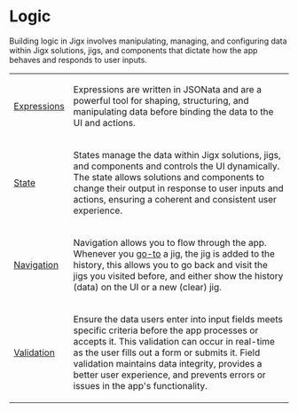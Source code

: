 # Logic

Building logic in Jigx involves manipulating, managing, and configuring data within Jigx solutions, jigs, and components that dictate how the app behaves and responds to user inputs.

<table isTableHeaderOn="false" selectedColumns="" selectedRows="" selectedTable="false" columnWidths="128">
  <tr>
    <td selected="false" align="left">
      <p><a href="./Logic/Expressions.md">Expressions</a></p>
    </td>
    <td selected="false" align="left">
      <p>Expressions are written in JSONata and are a powerful tool for shaping, structuring, and manipulating data before binding the data to the UI and actions.</p>
    </td>
  </tr>
  <tr>
    <td selected="false" align="left">
      <p><a href="./Logic/State.md">State</a></p>
    </td>
    <td selected="false" align="left">
      <p>States manage the data within Jigx solutions, jigs, and components and controls the UI dynamically. The state allows solutions and components to change their output in response to user inputs and actions, ensuring a coherent and consistent user experience.</p>
    </td>
  </tr>
  <tr>
    <td selected="false" align="left">
      <p><a href="./Logic/Navigation.md">Navigation</a> </p>
    </td>
    <td selected="false" align="left">
      <p>Navigation allows you to flow through the app. Whenever you <a href="https://docs.jigx.com/examples/go-to">go-to</a> a jig, the jig is added to the history, this allows you to go back and visit the jigs you visited before, and either show the history (data) on the UI or a new (clear) jig.</p>
    </td>
  </tr>
  <tr>
    <td selected="false" align="left">
      <p><a href="./Logic/Validation.md">Validation</a></p>
    </td>
    <td selected="false" align="left">
      <p>Ensure the data users enter into input fields meets specific criteria before the app processes or accepts it. This validation can occur in real-time as the user fills out a form or submits it. Field validation maintains data integrity, provides a better user experience, and prevents errors or issues in the app's functionality.</p>
    </td>
  </tr>
</table>


